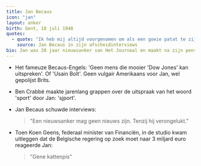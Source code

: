 ```yaml
---
title: Jan Becaus
icon: "jan"
layout: anker
birth: Gent, 18 juli 1948
quotes:
  - quote: "Ik heb mij altijd voorgenomen om als een goeie patat te zijn: geurloos, reukloos en smaakloos."
    source: Jan Becaus in zijn afscheidinterviews
bio: Jan was 28 jaar nieuwsanker van Het Journaal en maakt na zijn pensioen de verrassende overstap naar de N&#8209;VA.
---
```


* Het fameuze Becaus-Engels: 'Geen mens die mooier 'Dow Jones' kan uitspreken'. Of 'Usain Bolt'. Geen vulgair Amerikaans voor Jan, wel gepolijst Brits.

* Ben Crabbé maakte jarenlang grappen over de uitspraak van het woord 'sport' door Jan: 'sjport'.

* Jan Becaus schuwde interviews:
  > "Een nieuwsanker mag geen nieuws zijn. Tenzij hij verongelukt."

* Toen Koen Geens, federaal minister van Financiën, in de studio kwam uitleggen dat de Belgische regering op zoek moet naar 3 miljard euro reageerde Jan:
  > "Gene kattenpis"
